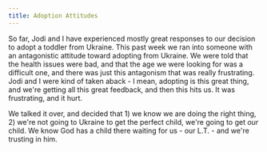 ```yaml
---
title: Adoption Attitudes
---
```


So far, Jodi and I have experienced mostly great responses to our decision to adopt a toddler from Ukraine. This past week we ran into someone with an antagonistic attitude toward adopting from Ukraine. We were told that the health issues were bad, and that the age we were looking for was a difficult one, and there was just this antagonism that was really frustrating. Jodi and I were kind of taken aback - I mean, adopting is this great thing, and we're getting all this great feedback, and then this hits us. It was frustrating, and it hurt.

We talked it over, and decided that 1) we know we are doing the right thing, 2) we're not going to Ukraine to get the perfect child, we're going to get *our* child. We know God has a child there waiting for us - our L.T. - and we're trusting in him.
